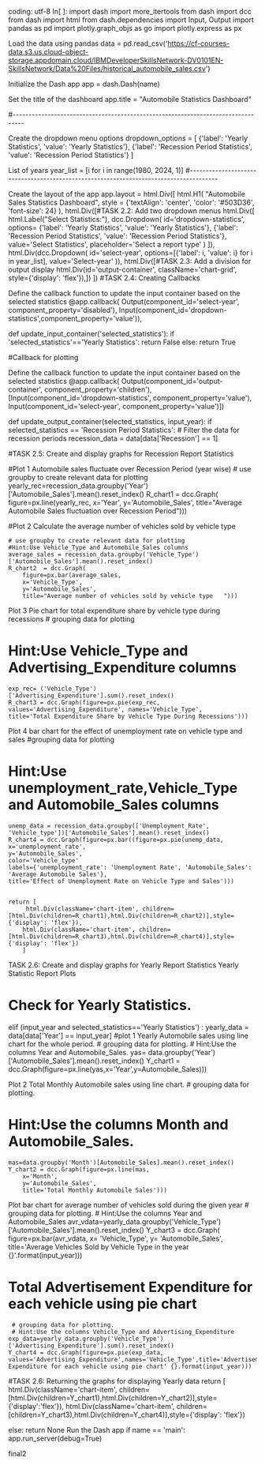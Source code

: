 coding: utf-8
In[ ]:
import dash import more_itertools from dash import dcc from dash import html from dash.dependencies import Input, Output import pandas as pd import plotly.graph_objs as go import plotly.express as px

Load the data using pandas
data = pd.read_csv('https://cf-courses-data.s3.us.cloud-object-storage.appdomain.cloud/IBMDeveloperSkillsNetwork-DV0101EN-SkillsNetwork/Data%20Files/historical_automobile_sales.csv')

Initialize the Dash app
app = dash.Dash(name)

Set the title of the dashboard
app.title = "Automobile Statistics Dashboard"

#---------------------------------------------------------------------------------

Create the dropdown menu options
dropdown_options = [ {'label': 'Yearly Statistics', 'value': 'Yearly Statistics'}, {'label': 'Recession Period Statistics', 'value': 'Recession Period Statistics'} ]

List of years
year_list = [i for i in range(1980, 2024, 1)] #---------------------------------------------------------------------------------------

Create the layout of the app
app.layout = html.Div([ html.H1( "Automobile Sales Statistics Dashboard", style = {'textAlign': 'center', 'color': '#503D36', 'font-size': 24} ), html.Div([#TASK 2.2: Add two dropdown menus html.Div([ html.Label("Select Statistics:"), dcc.Dropdown( id='dropdown-statistics', options= {'label': 'Yearly Statistics', 'value': 'Yearly Statistics'}, {'label': 'Recession Period Statistics', 'value': 'Recession Period Statistics'}, value='Select Statistics', placeholder='Select a report type' ) ]), html.Div(dcc.Dropdown( id='select-year', options=[{'label': i, 'value': i} for i in year_list], value='Select-year' )), html.Div([#TASK 2.3: Add a division for output display html.Div(id='output-container', className='chart-grid', style={'display': 'flex'}),]) ]) #TASK 2.4: Creating Callbacks

Define the callback function to update the input container based on the selected statistics
@app.callback( Output(component_id='select-year', component_property='disabled'), Input(component_id='dropdown-statistics',component_property='value')),

def update_input_container('selected_statistics'): if 'selected_statistics'=='Yearly Statistics': return False else: return True

#Callback for plotting

Define the callback function to update the input container based on the selected statistics
@app.callback( Output(component_id='output-container', component_property='children'), [Input(component_id='dropdown-statistics', component_property='value'), Input(component_id='select-year', component_property='value')])

def update_output_container(selected_statistics, input_year): if selected_statistics == 'Recession Period Statistics': # Filter the data for recession periods recession_data = data[data['Recession'] == 1]

#TASK 2.5: Create and display graphs for Recession Report Statistics

#Plot 1 Automobile sales fluctuate over Recession Period (year wise) # use groupby to create relevant data for plotting yearly_rec=recession_data.groupby('Year')['Automobile_Sales'].mean().reset_index() R_chart1 = dcc.Graph( figure=px.line(yearly_rec, x='Year', y='Automobile_Sales', title="Average Automobile Sales fluctuation over Recession Period")))

#Plot 2 Calculate the average number of vehicles sold by vehicle type

    # use groupby to create relevant data for plotting
    #Hint:Use Vehicle_Type and Automobile_Sales columns
    average_sales = recession_data.groupby('Vehicle_Type')['Automobile_Sales'].mean().reset_index()                     
    R_chart2  = dcc.Graph(
        figure=px.bar(average_sales,
        x='Vehicle_Type',
        y='Automobile_Sales',
        title="Average number of vehicles sold by vehicle type   ")))
Plot 3 Pie chart for total expenditure share by vehicle type during recessions
    # grouping data for plotting
# Hint:Use Vehicle_Type and Advertising_Expenditure columns
    exp_rec= ('Vehicle_Type')['Advertising_Expenditure'].sum().reset_index()
    R_chart3 = dcc.Graph(figure=px.pie(exp_rec, values='Advertising_Expenditure', names='Vehicle_Type', 
    title='Total Expenditure Share by Vehicle Type During Recessions')))
Plot 4 bar chart for the effect of unemployment rate on vehicle type and sales
    #grouping data for plotting
# Hint:Use unemployment_rate,Vehicle_Type and Automobile_Sales columns
    unemp_data = recession_data.groupby(['Unemployment_Rate', 'Vehicle_type'])['Automobile_Sales'].mean().reset_index()
    R_chart4 = dcc.Graph(figure=px.bar((figure=px.pie(unemp_data,
    x='unemployment_rate',
    y='Automobile_Sales',
    color='Vehicle_type'
    labels={'unemployment_rate': 'Unemployment Rate', 'Automobile_Sales': 'Average Automobile Sales'},
    title='Effect of Unemployment Rate on Vehicle Type and Sales')))


    return [
         html.Div(className='chart-item', children=[html.Div(children=R_chart1),html.Div(children=R_chart2)],style={'display': 'flex'}),
        html.Div(className='chart-item', children=[html.Div(children=R_chart3),html.Div(children=R_chart4)],style={'display': 'flex'})
        ]
TASK 2.6: Create and display graphs for Yearly Report Statistics
Yearly Statistic Report Plots
# Check for Yearly Statistics.                             
elif (input_year and selected_statistics=='Yearly Statistics') :
    yearly_data = data[data['Year'] == input_year]
#plot 1 Yearly Automobile sales using line chart for the whole period. # grouping data for plotting. # Hint:Use the columns Year and Automobile_Sales. yas= data.groupby('Year')['Automobile_Sales'].mean().reset_index() Y_chart1 = dcc.Graph(figure=px.line(yas,x='Year',y=Automobile_Sales)))

Plot 2 Total Monthly Automobile sales using line chart.
    # grouping data for plotting.
# Hint:Use the columns Month and Automobile_Sales.
    mas=data.groupby('Month')[Automobile_Sales].mean().reset_index()
    Y_chart2 = dcc.Graph(figure=px.line(mas,
        x='Month',
        y='Automobile_Sales',
        title='Total Monthly Automobile Sales')))
Plot bar chart for average number of vehicles sold during the given year
     # grouping data for plotting.
     # Hint:Use the columns Year and Automobile_Sales
    avr_vdata=yearly_data.groupby('Vehicle_Type')['Automobile_Sales'].mean().reset_index()
    Y_chart3 = dcc.Graph( figure=px.bar(avr_vdata,
    x= 'Vehicle_Type',
    y= 'Automobile_Sales',
    title='Average Vehicles Sold by Vehicle Type in the year {}'.format(input_year)))

# Total Advertisement Expenditure for each vehicle using pie chart
     # grouping data for plotting.
     # Hint:Use the columns Vehicle_Type and Advertising_Expenditure
    exp_data=yearly_data.groupby('Vehicle_Type')['Advertising_Expenditure'].sum().reset_index()
    Y_chart4 = dcc.Graph(figure=px.pie(exp_data, values='Advertising_Expenditure',names='Vehicle_Type',title='Advertisement Expenditure for each vehicle using pie chart' {}.format(input_year)))
#TASK 2.6: Returning the graphs for displaying Yearly data return [ html.Div(className='chart-item', children=[html.Div(children=Y_chart1),html.Div(children=Y_chart2)],style={'display':'flex'}), html.Div(className='chart-item', children=[children=Y_chart3),html.Div(children=Y_chart4)],style={'display': 'flex'})

else:
    return None
Run the Dash app
if name == 'main': app.run_server(debug=True)

final2
